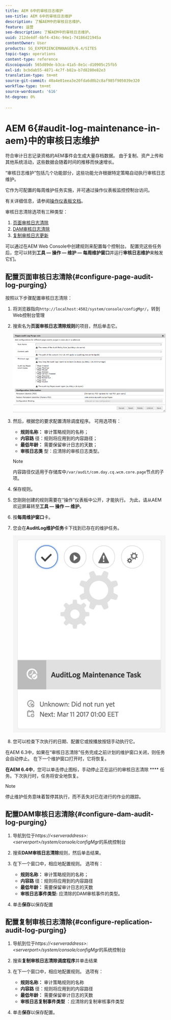 ```yaml
---
title: AEM 6中的审核日志维护
seo-title: AEM 6中的审核日志维护
description: 了解AEM中的审核日志维护。
feature: 运营
seo-description: 了解AEM中的审核日志维护。
uuid: 212de4df-6bf4-434c-94e1-74186d21945a
contentOwner: User
products: SG_EXPERIENCEMANAGER/6.4/SITES
topic-tags: operations
content-type: reference
discoiquuid: 565d89de-b3ca-41a5-8e1c-d10905c25fb5
exl-id: bcbdab55-4871-4c7f-b82a-b7d8280e82e3
translation-type: tm+mt
source-git-commit: 40a4e01eea3e20fda6d0b2c8af985f905039e320
workflow-type: tm+mt
source-wordcount: '616'
ht-degree: 0%

---
```


# AEM 6{#audit-log-maintenance-in-aem}中的审核日志维护

符合审计日志记录资格的AEM事件会生成大量存档数据。 由于复制、资产上传和其他系统活动，这些数据会随着时间的推移而快速增长。

“审核日志维护”包括几个功能部分，这些功能允许根据特定策略自动执行审核日志维护。

它作为可配置的每周维护任务实施，并可通过操作仪表板监控控制台访问。

有关详细信息，请参阅[操作仪表板文档](/help/sites-administering/operations-dashboard.md)。

审核日志清除选项有三种类型：

1. [页面审核日志清除](/help/sites-administering/operations-audit-log.md#configure-page-audit-log-purging)
1. [DAM审核日志清除](/help/sites-administering/operations-audit-log.md#configure-dam-audit-log-purging)
1. [复制审核日志更新](/help/sites-administering/operations-audit-log.md#configure-replication-audit-log-purging)

可以通过在AEM Web Console中创建规则来配置每个控制台。 配置完这些任务后，您可以转到&#x200B;**工具 — 操作 — 维护 — 每周维护窗口**&#x200B;并运行&#x200B;**审核日志维护**&#x200B;来触发它们。

## 配置页面审核日志清除{#configure-page-audit-log-purging}

按照以下步骤配置审核日志清除：

1. 将浏览器指向`http://localhost:4502/system/console/configMgr/`，转到Web控制台管理

1. 搜索名为&#x200B;**页面审核日志清除规则**&#x200B;的项目，然后单击它。

   ![chlimage_1-365](assets/chlimage_1-365.png)

1. 然后，根据您的要求配置清除调度程序。 可用选项有：

   * **规则名称：** 审计策略规则的名称；
   * **内容路** 径：规则将应用到的内容路径；
   * **最低年龄：** 需要保留审计日志的天数；
   * **审核日志类** 型：应清除的审核日志类型。

   >[!NOTE]
   >
   >内容路径仅适用于存储库中`/var/audit/com.day.cq.wcm.core.page`节点的子项。

1. 保存规则。
1. 您刚刚创建的规则需要在“操作”仪表板中公开，才能执行。 为此，请从AEM欢迎屏幕转至&#x200B;**工具 — 操作 — 维护**。

1. 按&#x200B;**每周维护窗口**&#x200B;卡。

1. 您会在&#x200B;**AuditLog维护任务**&#x200B;卡下找到已存在的维护任务。

   ![chlimage_1-366](assets/chlimage_1-366.png)

1. 您可以检查下次执行的日期、配置它或按播放按钮手动执行它。

在AEM 6.3中，如果在“审核日志清除”任务完成之前计划的维护窗口关闭，则任务会自动停止。 在下一个维护窗口打开时，它将恢复。

**在AEM 6.4中**，您可以单击停止图标，手动停止正在运行的审核日志清除 **** 任务。下次执行时，任务将安全地恢复。

>[!NOTE]
>
>停止维护任务意味着暂停其执行，而不丢失对已在进行的作业的跟踪。

## 配置DAM审核日志清除{#configure-dam-audit-log-purging}

1. 导航到位于&#x200B;*https://&lt;serveraddress>:&lt;serverport>/system/console/configMgr*&#x200B;的系统控制台
1. 搜索&#x200B;**DAM审核日志清除**&#x200B;规则，然后单击结果。
1. 在下一个窗口中，相应地配置规则。 选项有：

   * **规则名称：** 审计策略规则的名称；
   * **内容路** 径：规则将应用到的内容路径
   * **最低年龄：** 需要保留审计日志的天数
   * **审核日志事件类型:** 应清除的DAM审核事件的类型。

1. 单击&#x200B;**保存**&#x200B;以保存配置

## 配置复制审核日志清除{#configure-replication-audit-log-purging}

1. 导航到位于&#x200B;*https://&lt;serveraddress>:&lt;serverport>/system/console/configMgr*&#x200B;的系统控制台
1. 搜索&#x200B;**复制审核日志清除调度程序**&#x200B;并单击结果
1. 在下一个窗口中，相应地配置规则。 选项有：

   * **规则名称：** 审计策略规则的名称
   * **内容路** 径：规则将应用到的内容路径
   * **最低年龄：** 需要保留审计日志的天数
   * **审核日志复制事件类型** ：应清除的复制审核事件类型

1. 单击&#x200B;**保存**&#x200B;以保存配置。
